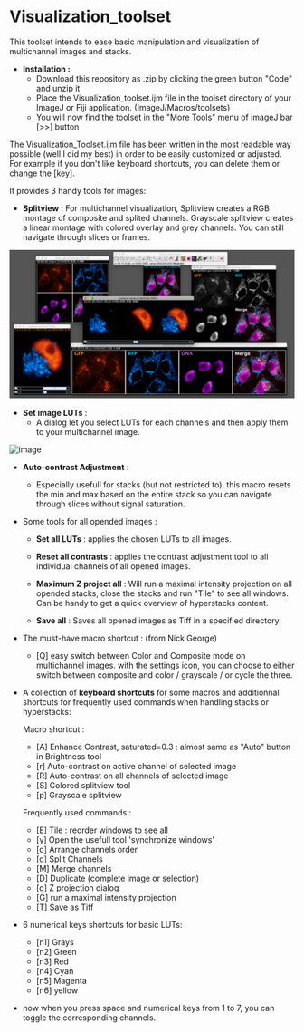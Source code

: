 # Visualization_toolset

This toolset intends to ease basic manipulation and visualization of multichannel images and stacks.

* __Installation :__
	- Download this repository as .zip by clicking the green button "Code" and unzip it
	- Place the Visualization_toolset.ijm file in the toolset directory of your ImageJ or Fiji application. (ImageJ/Macros/toolsets)
	- You will now find the toolset in the "More Tools" menu of imageJ bar [>>] button

The Visualization_Toolset.ijm file has been written in the most
readable way possible (well I did my best) in order to be easily customized or adjusted.
For example if you don't like keyboard shortcuts, you can delete them or change the [key].

It provides 3 handy tools for images:

* __Splitview__ :
	For multichannel visualization,
	Splitview creates a RGB montage of composite and splited channels.
	Grayscale splitview creates a linear montage with colored overlay and grey channels.
	You can still navigate through slices or frames.

![image](https://github.com/kwolbachia/Visualization_toolset/blob/main/screenshots/Splitview.png)

* __Set image LUTs__ : 
	- A dialog let you select LUTs for each channels and then apply them to your multichannel image.

![image](https://github.com/kwolbachia/Visualization_toolset/blob/main/screenshots/Set_LUTs.png)

* __Auto-contrast Adjustment__ :
	- Especially usefull for stacks (but not restricted to), this macro resets the min and max based on the entire stack so you can navigate through slices without signal saturation. 


* Some tools for all opended images :

	- __Set all LUTs__ : applies the chosen LUTs to all images.
	
	- __Reset all contrasts__ : applies the contrast adjustment tool to all individual channels of all opened images.
	
	- __Maximum Z project all__ : Will run a maximal intensity projection on all opended stacks, close the  stacks and run "Tile" to see all windows.
	Can be handy to get a quick overview of hyperstacks content.
	
	- __Save all__ : Saves all opened images as Tiff in a specified directory.

* The must-have macro shortcut : (from Nick George)
	- [Q] easy switch between Color and Composite mode on multichannel images.
	with the settings icon, you can choose to either switch between composite and color / grayscale / or cycle the three.

* A collection of __keyboard shortcuts__ for some macros and additionnal shortcuts for frequently used commands when handling stacks or hyperstacks: 

	Macro shortcut :
	- [A] Enhance Contrast, saturated=0.3 : almost same as "Auto" button in Brightness tool
	- [r] Auto-contrast on active channel of selected image
	- [R] Auto-contrast on all channels of selected image
	- [S] Colored splitview tool
	- [p] Grayscale splitview 

	Frequently used commands :

	- [E] Tile : reorder windows to see all
	- [y] Open the usefull tool 'synchronize windows'
	- [q] Arrange channels order
	- [d] Split Channels
	- [M] Merge channels
	- [D] Duplicate (complete image or selection)
	- [g] Z projection dialog 
	- [G] run a maximal intensity projection
	- [T] Save as Tiff

* 6 numerical keys shortcuts for basic LUTs:
	- [n1]  Grays
	- [n2]  Green
	- [n3]  Red
	- [n4]  Cyan
	- [n5]  Magenta
	- [n6]  yellow
* now when you press space and numerical keys from 1 to 7, you can toggle the corresponding channels.


